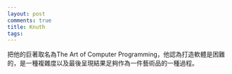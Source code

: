```yaml
---
layout: post
comments: true
title: Knuth
tags: 
---
```

把他的巨著取名為The Art of Computer Programming，他認為打造軟體是困難的，是一種複雜度以及最後呈現結果足夠作為一件藝術品的一種過程。

